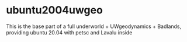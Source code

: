 # ubuntu2004uwgeo
This is the base part of a full underworld + UWgeodynamics + Badlands, providing ubuntu 20.04 with petsc and Lavalu inside
